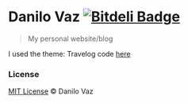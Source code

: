 # Danilo Vaz [![Bitdeli Badge](https://d2weczhvl823v0.cloudfront.net/danilovaz/danilovaz.github.io/trend.png)](https://bitdeli.com/free "Bitdeli Badge")
>My personal website/blog

I used the theme: Travelog code [here](https://github.com/rowanoulton/travelog-theme)


### License

[MIT License](http://danilovaz.mit-license.org/) © Danilo Vaz
